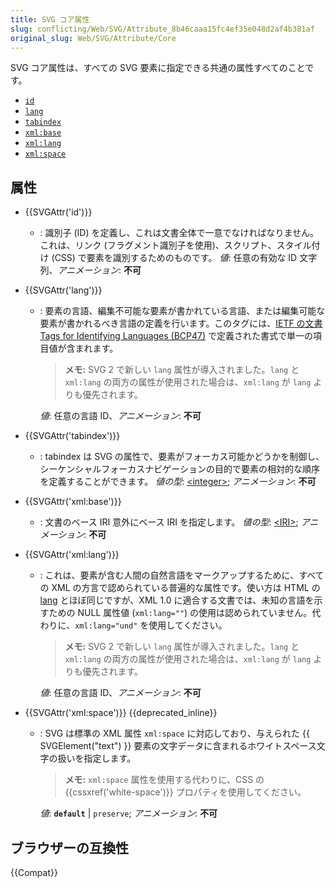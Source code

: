 ```yaml
---
title: SVG コア属性
slug: conflicting/Web/SVG/Attribute_8b46caaa15fc4ef35e048d2af4b381af
original_slug: Web/SVG/Attribute/Core
---
```


SVG コア属性は、すべての SVG 要素に指定できる共通の属性すべてのことです。

- [`id`](#attr-id)
- [`lang`](#attr-lang)
- [`tabindex`](#attr-tabindex)
- [`xml:base`](#attr-xml:base)
- [`xml:lang`](#attr-xml:lang)
- [`xml:space`](#attr-xml:space)

## 属性

- {{SVGAttr('id')}}
  - : 識別子 (ID) を定義し、これは文書全体で一意でなければなりません。これは、リンク (フラグメント識別子を使用)、スクリプト、スタイル付け (CSS) で要素を識別するためのものです。
    _値_: 任意の有効な ID 文字列、_アニメーション_: **不可**
- {{SVGAttr('lang')}}

  - : 要素の言語、編集不可能な要素が書かれている言語、または編集可能な要素が書かれるべき言語の定義を行います。このタグには、[IETF の文書 Tags for Identifying Languages (BCP47)](https://www.ietf.org/rfc/bcp/bcp47.txt) で定義された書式で単一の項目値が含まれます。

    > **メモ:** SVG 2 で新しい `lang` 属性が導入されました。`lang` と `xml:lang` の両方の属性が使用された場合は、`xml:lang` が `lang` よりも優先されます。

    _値_: 任意の言語 ID、_アニメーション_: **不可**

- {{SVGAttr('tabindex')}}
  - : tabindex は SVG の属性で、要素がフォーカス可能かどうかを制御し、シーケンシャルフォーカスナビゲーションの目的で要素の相対的な順序を定義することができます。
    _値の型_: [\<integer>](/ja/docs/Web/SVG/Content_type#integer); _アニメーション_: **不可**
- {{SVGAttr('xml:base')}}
  - : 文書のベース IRI 意外にベース IRI を指定します。
    _値の型_: [\<IRI>](/ja/docs/Web/SVG/Content_type#iri); _アニメーション_: **不可**
- {{SVGAttr('xml:lang')}}

  - : これは、要素が含む人間の自然言語をマークアップするために、すべての XML の方言で認められている普遍的な属性です。使い方は HTML の [lang](/ja/docs/Web/HTML/Global_attributes/lang) とほぼ同じですが、XML 1.0 に適合する文書では、未知の言語を示すための NULL 属性値 (`xml:lang=""`) の使用は認められていません。代わりに、`xml:lang="und"` を使用してください。

    > **メモ:** SVG 2 で新しい `lang` 属性が導入されました。`lang` と `xml:lang` の両方の属性が使用された場合は、`xml:lang` が `lang` よりも優先されます。

    _値_: 任意の言語 ID、_アニメーション_: **不可**

- {{SVGAttr('xml:space')}} {{deprecated_inline}}

  - : SVG は標準の XML 属性 `xml:space` に対応しており、与えられた {{ SVGElement("text") }} 要素の文字データに含まれるホワイトスペース文字の扱いを指定します。

    > **メモ:** `xml:space` 属性を使用する代わりに、CSS の {{cssxref('white-space')}} プロパティを使用してください。

    _値_: **`default`** | `preserve`; _アニメーション_: **不可**

## ブラウザーの互換性

{{Compat}}
